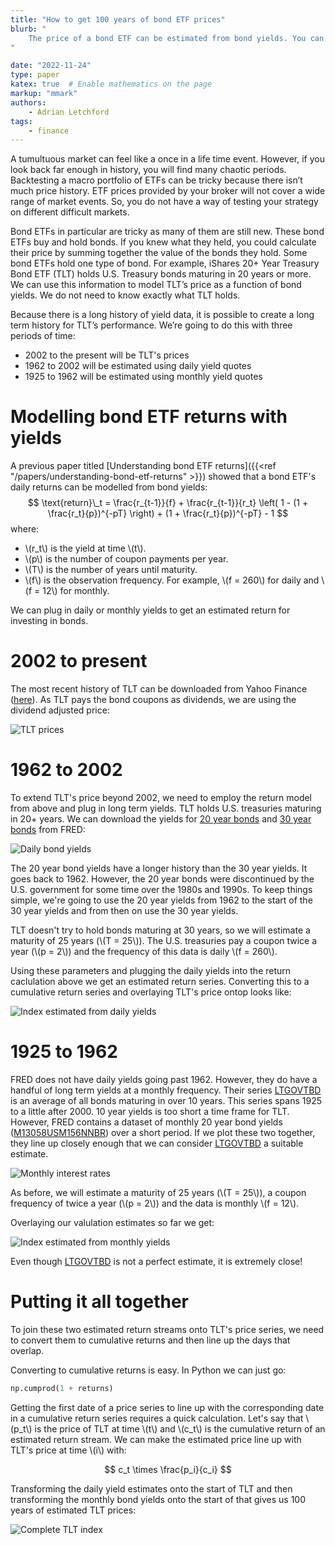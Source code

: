 ```yaml
---
title: "How to get 100 years of bond ETF prices"
blurb: "
    The price of a bond ETF can be estimated from bond yields. You can use this technique to create a long term performance history of an ETF.
"

date: "2022-11-24"
type: paper
katex: true  # Enable mathematics on the page
markup: "mmark"
authors:
    - Adrian Letchford
tags:
    - finance
---
```


A tumultuous market can feel like a once in a life time event. However, if you look back far enough in history, you will find many chaotic periods. Backtesting a macro portfolio of ETFs can be tricky because there isn’t much price history. ETF prices provided by your broker will not cover a wide range of market events. So, you do not have a way of testing your strategy on different difficult markets.

Bond ETFs in particular are tricky as many of them are still new. These bond ETFs buy and hold bonds. If you knew what they held, you could calculate their price by summing together the value of the bonds they hold. Some bond ETFs hold one type of bond. For example, iShares 20+ Year Treasury Bond ETF (TLT) holds U.S. Treasury bonds maturing in 20 years or more. We can use this information to model TLT’s price as a function of bond yields. We do not need to know exactly what TLT holds.

Because there is a long history of yield data, it is possible to create a long term history for TLT’s performance. We’re going to do this with three periods of time:
* 2002 to the present will be TLT's prices
* 1962 to 2002 will be estimated using daily yield quotes
* 1925 to 1962 will be estimated using monthly yield quotes

# Modelling bond ETF returns with yields

A previous paper titled [Understanding bond ETF returns]({{<ref "/papers/understanding-bond-etf-returns" >}}) showed that a bond ETF's daily returns can be modelled from bond yields:
$$
\text{return}\_t = \frac{r_{t-1}}{f} + \frac{r_{t-1}}{r_t} \left( 1 - (1 + \frac{r_t}{p})^{-pT} \right) + (1 + \frac{r_t}{p})^{-pT} - 1
$$
where:
* \\(r_t\\) is the yield at time \\(t\\).
* \\(p\\) is the number of coupon payments per year.
* \\(T\\) is the number of years until maturity.
* \\(f\\) is the observation frequency. For example, \\(f = 260\\) for daily and \\(f = 12\\) for monthly.

We can plug in daily or monthly yields to get an estimated return for investing in bonds.

# 2002 to present

The most recent history of TLT can be downloaded from Yahoo Finance ([here](https://uk.finance.yahoo.com/quote/TLT/history?p=TLT)). As TLT pays the bond coupons as dividends, we are using the dividend adjusted price:

![TLT prices](images/tlt.svg)

# 1962 to 2002

To extend TLT's price beyond 2002, we need to employ the return model from above and plug in long term yields. TLT holds U.S. treasuries maturing in 20+ years. We can download the yields for [20 year bonds](https://fred.stlouisfed.org/series/DGS20) and [30 year bonds](https://fred.stlouisfed.org/series/DGS20) from FRED:

![Daily bond yields](images/daily_interest_rates.svg)

The 20 year bond yields have a longer history than the 30 year yields. It goes back to 1962. However, the 20 year bonds were discontinued by the U.S. government for some time over the 1980s and 1990s. To keep things simple, we're going to use the 20 year yields from 1962 to the start of the 30 year yields and from then on use the 30 year yields.

TLT doesn't try to hold bonds maturing at 30 years, so we will estimate a maturity of 25 years (\\(T = 25\\)). The U.S. treasuries pay a coupon twice a year (\\(p = 2\\)) and the frequency of this data is daily \\(f = 260\\).

Using these parameters and plugging the daily yields into the return caclulation above we get an estimated return series. Converting this to a cumulative return series and overlaying TLT's price ontop looks like:


![Index estimated from daily yields](images/daily_index.svg)

# 1925 to 1962

FRED does not have daily yields going past 1962. However, they do have a handful of long term yields at a monthly frequency. Their series [LTGOVTBD](https://fred.stlouisfed.org/series/LTGOVTBD) is an average of all bonds maturing in over 10 years. This series spans 1925 to a little after 2000. 10 year yields is too short a time frame for TLT. However, FRED contains a dataset of monthly 20 year bond yields ([M13058USM156NNBR](https://fred.stlouisfed.org/series/M13058USM156NNBR)) over a short period. If we plot these two together, they line up closely enough that we can consider [LTGOVTBD](https://fred.stlouisfed.org/series/LTGOVTBD) a suitable estimate.

![Monthly interest rates](images/monthly_interest_rates.svg)

As before, we will estimate a maturity of 25 years (\\(T = 25\\)), a coupon frequency of twice a year (\\(p = 2\\)) and the data is monthly \\(f = 12\\).

Overlaying our valulation estimates so far we get:

![Index estimated from monthly yields](images/indexes.svg)

Even though [LTGOVTBD](https://fred.stlouisfed.org/series/LTGOVTBD) is not a perfect estimate, it is extremely close!

# Putting it all together

To join these two estimated return streams onto TLT's price series, we need to convert them to cumulative returns and then line up the days that overlap.

Converting to cumulative returns is easy. In Python we can just go:
```python
np.cumprod(1 + returns)
```

Getting the first date of a price series to line up with the corresponding date in a cumulative return series requires a quick calculation. Let's say that \\(p_t\\) is the price of TLT at time \\(t\\) and \\(c_t\\) is the cumulative return of an estimated return stream. We can make the estimated price line up with TLT's price at time \\(i\\) with:

$$
c_t \times \frac{p_i}{c_i}
$$

Transforming the daily yield estimates onto the start of TLT and then transforming the monthly bond yields onto the start of that gives us 100 years of estimated TLT prices:

![Complete TLT index](images/complete_index.svg)